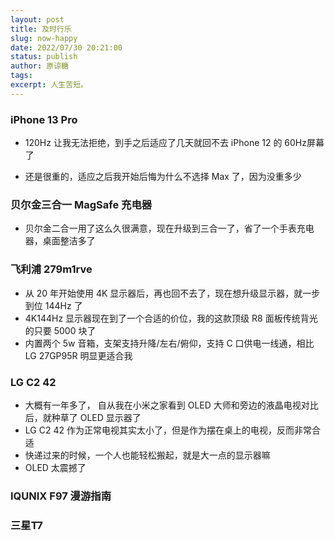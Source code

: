 ```yaml
---
layout: post
title: 及时行乐
slug: now-happy
date: 2022/07/30 20:21:00
status: publish
author: 原谅糖
tags: 
excerpt: 人生苦短。
---
```


### iPhone 13 Pro

- 120Hz 让我无法拒绝，到手之后适应了几天就回不去 iPhone 12 的 60Hz屏幕了

- 还是很重的，适应之后我开始后悔为什么不选择 Max 了，因为没重多少


### 贝尔金三合一 MagSafe 充电器

- 贝尔金二合一用了这么久很满意，现在升级到三合一了，省了一个手表充电器，桌面整洁多了

### 飞利浦 279m1rve

- 从 20 年开始使用 4K 显示器后，再也回不去了，现在想升级显示器，就一步到位 144Hz 了
- 4K144Hz 显示器现在到了一个合适的价位，我的这款顶级 R8 面板传统背光的只要 5000 块了
- 内置两个 5w 音箱，支架支持升降/左右/俯仰，支持 C 口供电一线通，相比 LG 27GP95R 明显更适合我

### LG C2 42

- 大概有一年多了， 自从我在小米之家看到 OLED 大师和旁边的液晶电视对比后，就种草了 OLED 显示器了
- LG C2 42 作为正常电视其实太小了，但是作为摆在桌上的电视，反而非常合适
- 快递过来的时候，一个人也能轻松搬起，就是大一点的显示器嘛
- OLED 太震撼了

### IQUNIX F97 漫游指南

### 三星T7
